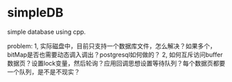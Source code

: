 # simpleDB
simple database using cpp.



problem:
1, 实际磁盘中，目前只支持一个数据库文件，怎么解决？如果多个，bitMap是否也需要动态调入调出？postgresql如何做的？ 
2, 如何互斥访问buffer数据页？设置lock变量，然后轮询？应用回调思想设置等待队列？每个数据页都要一个队列，是不是不现实？
